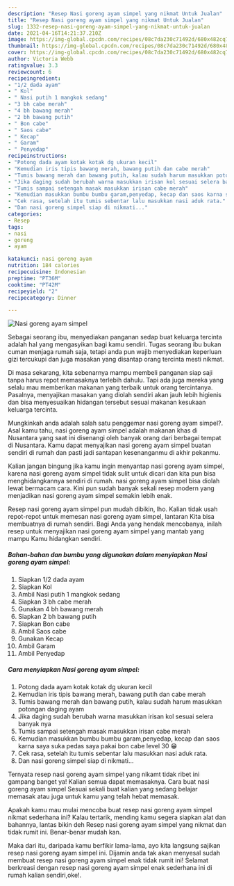 ```yaml
---
description: "Resep Nasi goreng ayam simpel yang nikmat Untuk Jualan"
title: "Resep Nasi goreng ayam simpel yang nikmat Untuk Jualan"
slug: 1332-resep-nasi-goreng-ayam-simpel-yang-nikmat-untuk-jualan
date: 2021-04-16T14:21:37.210Z
image: https://img-global.cpcdn.com/recipes/08c7da230c71492d/680x482cq70/nasi-goreng-ayam-simpel-foto-resep-utama.jpg
thumbnail: https://img-global.cpcdn.com/recipes/08c7da230c71492d/680x482cq70/nasi-goreng-ayam-simpel-foto-resep-utama.jpg
cover: https://img-global.cpcdn.com/recipes/08c7da230c71492d/680x482cq70/nasi-goreng-ayam-simpel-foto-resep-utama.jpg
author: Victoria Webb
ratingvalue: 3.3
reviewcount: 6
recipeingredient:
- "1/2 dada ayam"
- " Kol"
- " Nasi putih 1 mangkok sedang"
- "3 bh cabe merah"
- "4 bh bawang merah"
- "2 bh bawang putih"
- " Bon cabe"
- " Saos cabe"
- " Kecap"
- " Garam"
- " Penyedap"
recipeinstructions:
- "Potong dada ayam kotak kotak dg ukuran kecil"
- "Kemudian iris tipis bawang merah, bawang putih dan cabe merah"
- "Tumis bawang merah dan bawang putih, kalau sudah harum masukkan potongan daging ayam"
- "Jika daging sudah berubah warna masukkan irisan kol sesuai selera banyak nya"
- "Tumis sampai setengah masak masukkan irisan cabe merah"
- "Kemudian masukkan bumbu bumbu garam,penyedap, kecap dan saos karna saya suka pedas saya pakai bon cabe level 30 😁"
- "Cek rasa, setelah itu tumis sebentar lalu masukkan nasi aduk rata."
- "Dan nasi goreng simpel siap di nikmati..."
categories:
- Resep
tags:
- nasi
- goreng
- ayam

katakunci: nasi goreng ayam 
nutrition: 184 calories
recipecuisine: Indonesian
preptime: "PT36M"
cooktime: "PT42M"
recipeyield: "2"
recipecategory: Dinner

---
```



![Nasi goreng ayam simpel](https://img-global.cpcdn.com/recipes/08c7da230c71492d/680x482cq70/nasi-goreng-ayam-simpel-foto-resep-utama.jpg)

Sebagai seorang ibu, menyediakan panganan sedap buat keluarga tercinta adalah hal yang mengasyikan bagi kamu sendiri. Tugas seorang ibu bukan cuman menjaga rumah saja, tetapi anda pun wajib menyediakan keperluan gizi tercukupi dan juga masakan yang disantap orang tercinta mesti nikmat.

Di masa  sekarang, kita sebenarnya mampu membeli panganan siap saji tanpa harus repot memasaknya terlebih dahulu. Tapi ada juga mereka yang selalu mau memberikan makanan yang terbaik untuk orang tercintanya. Pasalnya, menyajikan masakan yang diolah sendiri akan jauh lebih higienis dan bisa menyesuaikan hidangan tersebut sesuai makanan kesukaan keluarga tercinta. 



Mungkinkah anda adalah salah satu penggemar nasi goreng ayam simpel?. Asal kamu tahu, nasi goreng ayam simpel adalah makanan khas di Nusantara yang saat ini disenangi oleh banyak orang dari berbagai tempat di Nusantara. Kamu dapat menyajikan nasi goreng ayam simpel buatan sendiri di rumah dan pasti jadi santapan kesenanganmu di akhir pekanmu.

Kalian jangan bingung jika kamu ingin menyantap nasi goreng ayam simpel, karena nasi goreng ayam simpel tidak sulit untuk dicari dan kita pun bisa menghidangkannya sendiri di rumah. nasi goreng ayam simpel bisa diolah lewat bermacam cara. Kini pun sudah banyak sekali resep modern yang menjadikan nasi goreng ayam simpel semakin lebih enak.

Resep nasi goreng ayam simpel pun mudah dibikin, lho. Kalian tidak usah repot-repot untuk memesan nasi goreng ayam simpel, lantaran Kita bisa membuatnya di rumah sendiri. Bagi Anda yang hendak mencobanya, inilah resep untuk menyajikan nasi goreng ayam simpel yang mantab yang mampu Kamu hidangkan sendiri.

<!--inarticleads1-->

##### Bahan-bahan dan bumbu yang digunakan dalam menyiapkan Nasi goreng ayam simpel:

1. Siapkan 1/2 dada ayam
1. Siapkan  Kol
1. Ambil  Nasi putih 1 mangkok sedang
1. Siapkan 3 bh cabe merah
1. Gunakan 4 bh bawang merah
1. Siapkan 2 bh bawang putih
1. Siapkan  Bon cabe
1. Ambil  Saos cabe
1. Gunakan  Kecap
1. Ambil  Garam
1. Ambil  Penyedap




<!--inarticleads2-->

##### Cara menyiapkan Nasi goreng ayam simpel:

1. Potong dada ayam kotak kotak dg ukuran kecil
1. Kemudian iris tipis bawang merah, bawang putih dan cabe merah
1. Tumis bawang merah dan bawang putih, kalau sudah harum masukkan potongan daging ayam
1. Jika daging sudah berubah warna masukkan irisan kol sesuai selera banyak nya
1. Tumis sampai setengah masak masukkan irisan cabe merah
1. Kemudian masukkan bumbu bumbu garam,penyedap, kecap dan saos karna saya suka pedas saya pakai bon cabe level 30 😁
1. Cek rasa, setelah itu tumis sebentar lalu masukkan nasi aduk rata.
1. Dan nasi goreng simpel siap di nikmati...




Ternyata resep nasi goreng ayam simpel yang nikamt tidak ribet ini gampang banget ya! Kalian semua dapat memasaknya. Cara buat nasi goreng ayam simpel Sesuai sekali buat kalian yang sedang belajar memasak atau juga untuk kamu yang telah hebat memasak.

Apakah kamu mau mulai mencoba buat resep nasi goreng ayam simpel nikmat sederhana ini? Kalau tertarik, mending kamu segera siapkan alat dan bahannya, lantas bikin deh Resep nasi goreng ayam simpel yang nikmat dan tidak rumit ini. Benar-benar mudah kan. 

Maka dari itu, daripada kamu berfikir lama-lama, ayo kita langsung sajikan resep nasi goreng ayam simpel ini. Dijamin anda tak akan menyesal sudah membuat resep nasi goreng ayam simpel enak tidak rumit ini! Selamat berkreasi dengan resep nasi goreng ayam simpel enak sederhana ini di rumah kalian sendiri,oke!.

